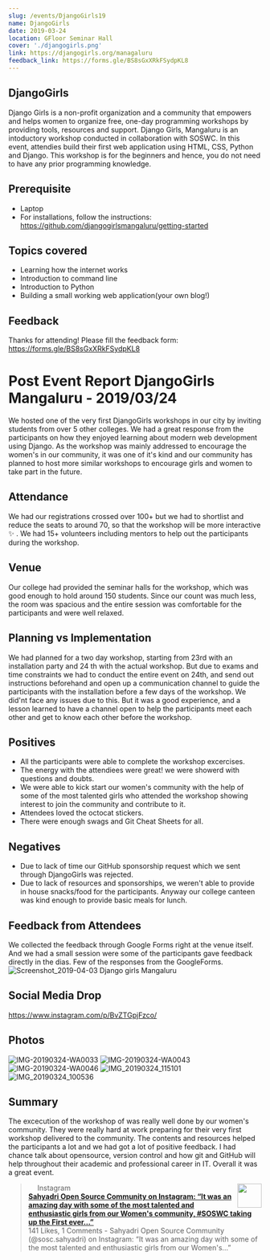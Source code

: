 ```yaml
---
slug: /events/DjangoGirls19
name: DjangoGirls
date: 2019-03-24
location: GFloor Seminar Hall
cover: './djangogirls.png'
link: https://djangogirls.org/managaluru
feedback_link: https://forms.gle/BS8sGxXRkFSydpKL8
---
```


## DjangoGirls
Django Girls is a non-profit organization and a community that empowers and helps women to organize free, one-day programming workshops by providing tools, resources and support. 
Django Girls, Mangaluru is an intoductory workshop conducted in collaboration with SOSWC. In this event, attendies
build their first web application using HTML, CSS, Python and Django.
This workshop is for the beginners and hence, you do not need to have any prior programming knowledge. 

## Prerequisite
* Laptop
* For installations, follow the instructions: https://github.com/djangogirlsmangaluru/getting-started

## Topics covered
* Learning how the internet works
* Introduction to command line
* Introduction to Python
* Building a small working web application(your own blog!)

## Feedback
Thanks for attending!
Please fill the feedback form: https://forms.gle/BS8sGxXRkFSydpKL8

# Post Event Report DjangoGirls Mangaluru - 2019/03/24

We hosted one of the very first DjangoGirls workshops in our city by inviting students from over 5 other colleges. We had a great response from the participants on how they enjoyed learning about modern web development using Django. As the workshop was mainly addressed to encourage the women's in our community, it was one of it's kind and our community has planned to host more similar workshops to encourage girls and women to take part in the future.

## Attendance
We had our registrations crossed over 100+ but we had to shortlist and reduce the seats to around 70, so that the workshop will be more interactive :sparkles: . We had 15+ volunteers including mentors to help out the participants during the workshop.

## Venue 
Our college had provided the seminar halls for the workshop, which was good enough to hold around 150 students. Since our count was much less, the room was spacious and the entire session was comfortable for the participants and were well relaxed.

## Planning vs Implementation

We had planned for a two day workshop, starting from 23rd with an installation party and 24 th with the actual workshop. But due to exams and time constraints we had to conduct the entire event on 24th, and send out instructions beforehand and open up a communication channel to guide the participants with the installation before a few days of the workshop. We did'nt face any issues due to this. But it was a good experience, and a lesson learned to have a channel open to help the participants meet each other and get to know each other before the workshop.

## Positives 

- All the participants were able to complete the workshop excercises.
- The energy with the attendiees were great! we were showerd with questions and doubts.
- We were able to kick start our women's community with the help of some of the most talented girls who attended the workshop showing interest to join the community and contribute to it.
- Attendees loved the octocat stickers.
- There were enough swags and Git Cheat Sheets for all.

## Negatives
- Due to lack of time our GitHub sponsorship request which we sent through DjangoGirls was rejected.
- Due to lack of resources and sponsorships, we weren't able to provide in house snacks/food for the participants. Anyway our college canteen was kind enough to provide basic meals for lunch.  

## Feedback from Attendees 

We collected the feedback through Google Forms right at the venue itself. And we had a small session were some of the participants gave feedback directly in the dias.
Few of the responses from the GoogleForms.
![Screenshot_2019-04-03 Django girls Mangaluru](https://user-images.githubusercontent.com/18684321/55471945-8b76a580-5628-11e9-9959-7a36e3da065c.png)

## Social Media Drop 
https://www.instagram.com/p/BvZTGpjFzco/

## Photos 
![IMG-20190324-WA0033](https://user-images.githubusercontent.com/18684321/55472415-adbcf300-5629-11e9-9786-c6fa790da1a7.jpg)
![IMG-20190324-WA0043](https://user-images.githubusercontent.com/18684321/55472417-ae558980-5629-11e9-9e5a-52a2dd8e630f.jpg)
![IMG-20190324-WA0046](https://user-images.githubusercontent.com/18684321/55472421-af86b680-5629-11e9-8ea2-23ed69a3b3a5.jpg)
![IMG_20190324_115101](https://user-images.githubusercontent.com/18684321/55472426-b0b7e380-5629-11e9-9118-14843c7d3d3c.jpg)
![IMG_20190324_100536](https://user-images.githubusercontent.com/18684321/55472430-b31a3d80-5629-11e9-80c7-105631d04aa0.jpg)

## Summary 

The excecution of the workshop of was really well done by our women's community. They were really hard at work preparing for their very first workshop delivered to the community. The contents and resources helped the participants a lot and we had got a lot of positive feedback. I had chance talk about opensource, version control and how git and GitHub will help throughout their academic and professional career in IT. Overall it was a great event.


<blockquote><img src="https://scontent-iad3-1.cdninstagram.com/vp/1382722d0989e4fc8d3b32ca6b168e23/5D3D0ADC/t51.2885-15/e35/53709453_378775246056631_7326394655963390437_n.jpg?_nc_ht=scontent-iad3-1.cdninstagram.com" width="48" align="right"><div><img src="/static/images/ico/favicon-192.png/68d99ba29cc8.png" height="14"> Instagram</div><div><strong><a href="https://www.instagram.com/p/BvZTGpjFzco/">Sahyadri Open Source Community on Instagram: “It was an amazing day with some of the most talented and enthusiastic girls from our Women's community, #SOSWC taking up the First ever…”</a></strong></div><div>141 Likes, 1 Comments - Sahyadri Open Source Community (@sosc.sahyadri) on Instagram: “It was an amazing day with some of the most talented and enthusiastic girls from our Women's…”</div></blockquote>
